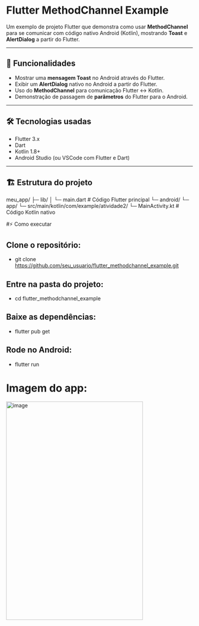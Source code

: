 # Flutter MethodChannel Example

Um exemplo de projeto Flutter que demonstra como usar **MethodChannel** para se comunicar com código nativo Android (Kotlin), mostrando **Toast** e **AlertDialog** a partir do Flutter.

---

## 📌 Funcionalidades

- Mostrar uma **mensagem Toast** no Android através do Flutter.
- Exibir um **AlertDialog** nativo no Android a partir do Flutter.
- Uso do **MethodChannel** para comunicação Flutter ↔ Kotlin.
- Demonstração de passagem de **parâmetros** do Flutter para o Android.

---

## 🛠 Tecnologias usadas

- Flutter 3.x
- Dart
- Kotlin 1.8+
- Android Studio (ou VSCode com Flutter e Dart)

---

## 🏗 Estrutura do projeto

meu_app/
├─ lib/
│ └─ main.dart # Código Flutter principal
└─ android/
└─ app/
└─ src/main/kotlin/com/example/atividade2/
└─ MainActivity.kt # Código Kotlin nativo

#⚡ Como executar

## Clone o repositório:

- git clone https://github.com/seu_usuario/flutter_methodchannel_example.git

## Entre na pasta do projeto:

- cd flutter_methodchannel_example

## Baixe as dependências:

- flutter pub get

## Rode no Android:

- flutter run

# Imagem do app:
<img width="369" height="590" alt="image" src="https://github.com/user-attachments/assets/dadeda9d-d669-4de3-90c0-3bb815936618" />
